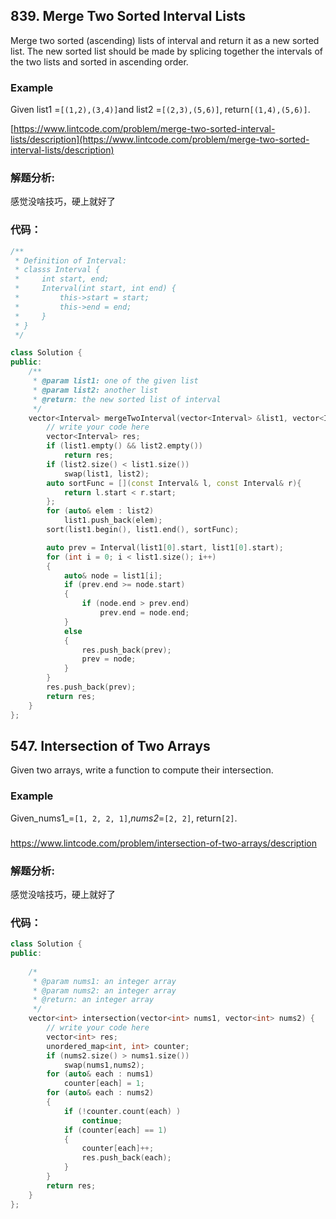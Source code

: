 ## 839. Merge Two Sorted Interval Lists

Merge two sorted \(ascending\) lists of interval and return it as a new sorted list. The new sorted list should be made by splicing together the intervals of the two lists and sorted in ascending order.

### Example

Given list1 =`[(1,2),(3,4)]`and list2 =`[(2,3),(5,6)]`, return`[(1,4),(5,6)]`.

[https://www.lintcode.com/problem/merge-two-sorted-interval-lists/description](https://www.lintcode.com/problem/merge-two-sorted-interval-lists/description)

### 解题分析:

感觉没啥技巧，硬上就好了

### 代码：

```cpp
/**
 * Definition of Interval:
 * classs Interval {
 *     int start, end;
 *     Interval(int start, int end) {
 *         this->start = start;
 *         this->end = end;
 *     }
 * }
 */

class Solution {
public:
    /**
     * @param list1: one of the given list
     * @param list2: another list
     * @return: the new sorted list of interval
     */
    vector<Interval> mergeTwoInterval(vector<Interval> &list1, vector<Interval> &list2) {
        // write your code here
        vector<Interval> res;
        if (list1.empty() && list2.empty())
            return res;
        if (list2.size() < list1.size())
            swap(list1, list2);
        auto sortFunc = [](const Interval& l, const Interval& r){
            return l.start < r.start;
        };
        for (auto& elem : list2)
            list1.push_back(elem);
        sort(list1.begin(), list1.end(), sortFunc);

        auto prev = Interval(list1[0].start, list1[0].start);
        for (int i = 0; i < list1.size(); i++)
        {
            auto& node = list1[i];
            if (prev.end >= node.start)
            {
                if (node.end > prev.end)
                    prev.end = node.end;
            }
            else
            {
                res.push_back(prev);
                prev = node;
            }
        }
        res.push_back(prev);
        return res;
    }
};
```



## 547. Intersection of Two Arrays

Given two arrays, write a function to compute their intersection.

### Example

Given_nums1_=`[1, 2, 2, 1]`,_nums2_=`[2, 2]`, return`[2]`.

### 

https://www.lintcode.com/problem/intersection-of-two-arrays/description

### 解题分析:

感觉没啥技巧，硬上就好了

### 代码：

```cpp
class Solution {
public:
    
    /*
     * @param nums1: an integer array
     * @param nums2: an integer array
     * @return: an integer array
     */
    vector<int> intersection(vector<int> nums1, vector<int> nums2) {
        // write your code here
        vector<int> res;
        unordered_map<int, int> counter;
        if (nums2.size() > nums1.size())
            swap(nums1,nums2);
        for (auto& each : nums1)
            counter[each] = 1;
        for (auto& each : nums2)
        {
            if (!counter.count(each) )
                continue;
            if (counter[each] == 1)
            {
                counter[each]++;
                res.push_back(each);
            }
        }
        return res;
    }
};
```



